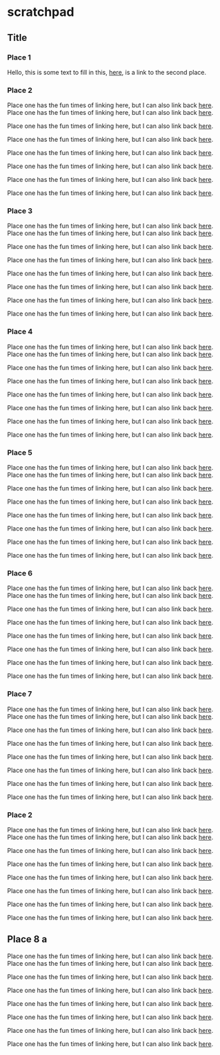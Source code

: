 # scratchpad
## Title

### Place 1

Hello, this is some text to fill in this, [here](#place-8-a), is a link to the second place.

### Place 2
Place one has the fun times of linking here, but I can also link back [here](#place-1).
Place one has the fun times of linking here, but I can also link back [here](#place-1).

Place one has the fun times of linking here, but I can also link back [here](#place-1).

Place one has the fun times of linking here, but I can also link back [here](#place-1).

Place one has the fun times of linking here, but I can also link back [here](#place-1).

Place one has the fun times of linking here, but I can also link back [here](#place-1).

Place one has the fun times of linking here, but I can also link back [here](#place-1).

Place one has the fun times of linking here, but I can also link back [here](#place-1).


### Place 3
Place one has the fun times of linking here, but I can also link back [here](#place-1).
Place one has the fun times of linking here, but I can also link back [here](#place-1).

Place one has the fun times of linking here, but I can also link back [here](#place-1).

Place one has the fun times of linking here, but I can also link back [here](#place-1).

Place one has the fun times of linking here, but I can also link back [here](#place-1).

Place one has the fun times of linking here, but I can also link back [here](#place-1).

Place one has the fun times of linking here, but I can also link back [here](#place-1).

Place one has the fun times of linking here, but I can also link back [here](#place-1).

### Place 4
Place one has the fun times of linking here, but I can also link back [here](#place-1).
Place one has the fun times of linking here, but I can also link back [here](#place-1).

Place one has the fun times of linking here, but I can also link back [here](#place-1).

Place one has the fun times of linking here, but I can also link back [here](#place-1).

Place one has the fun times of linking here, but I can also link back [here](#place-1).

Place one has the fun times of linking here, but I can also link back [here](#place-1).

Place one has the fun times of linking here, but I can also link back [here](#place-1).

Place one has the fun times of linking here, but I can also link back [here](#place-1).

### Place 5
Place one has the fun times of linking here, but I can also link back [here](#place-1).
Place one has the fun times of linking here, but I can also link back [here](#place-1).

Place one has the fun times of linking here, but I can also link back [here](#place-1).

Place one has the fun times of linking here, but I can also link back [here](#place-1).

Place one has the fun times of linking here, but I can also link back [here](#place-1).

Place one has the fun times of linking here, but I can also link back [here](#place-1).

Place one has the fun times of linking here, but I can also link back [here](#place-1).

Place one has the fun times of linking here, but I can also link back [here](#place-1).

### Place 6
Place one has the fun times of linking here, but I can also link back [here](#place-1).
Place one has the fun times of linking here, but I can also link back [here](#place-1).

Place one has the fun times of linking here, but I can also link back [here](#place-1).

Place one has the fun times of linking here, but I can also link back [here](#place-1).

Place one has the fun times of linking here, but I can also link back [here](#place-1).

Place one has the fun times of linking here, but I can also link back [here](#place-1).

Place one has the fun times of linking here, but I can also link back [here](#place-1).

Place one has the fun times of linking here, but I can also link back [here](#place-1).

### Place 7
Place one has the fun times of linking here, but I can also link back [here](#place-1).
Place one has the fun times of linking here, but I can also link back [here](#place-1).

Place one has the fun times of linking here, but I can also link back [here](#place-1).

Place one has the fun times of linking here, but I can also link back [here](#place-1).

Place one has the fun times of linking here, but I can also link back [here](#place-1).

Place one has the fun times of linking here, but I can also link back [here](#place-1).

Place one has the fun times of linking here, but I can also link back [here](#place-1).

Place one has the fun times of linking here, but I can also link back [here](#place-1).

### Place 2
Place one has the fun times of linking here, but I can also link back [here](#place-1).
Place one has the fun times of linking here, but I can also link back [here](#place-1).

Place one has the fun times of linking here, but I can also link back [here](#place-1).

Place one has the fun times of linking here, but I can also link back [here](#place-1).

Place one has the fun times of linking here, but I can also link back [here](#place-1).

Place one has the fun times of linking here, but I can also link back [here](#place-1).

Place one has the fun times of linking here, but I can also link back [here](#place-1).

Place one has the fun times of linking here, but I can also link back [here](#place-1).

## Place 8 a
Place one has the fun times of linking here, but I can also link back [here](#place-1).
Place one has the fun times of linking here, but I can also link back [here](#place-1).

Place one has the fun times of linking here, but I can also link back [here](#place-1).

Place one has the fun times of linking here, but I can also link back [here](#place-1).

Place one has the fun times of linking here, but I can also link back [here](#place-1).

Place one has the fun times of linking here, but I can also link back [here](#place-1).

Place one has the fun times of linking here, but I can also link back [here](#place-1).

Place one has the fun times of linking here, but I can also link back [here](#place-1).

